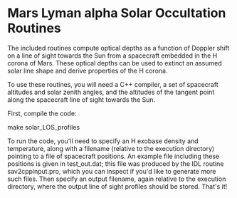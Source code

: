 # Mars Lyman alpha Solar Occultation Routines

The included routines compute optical depths as a function of Doppler shift on a line of sight towards the Sun from a spacecraft embedded in the H corona of Mars. These optical depths can be used to extinct an assumed solar line shape and derive properties of the H corona. 

To use these routines, you will need a C++ compiler, a set of spacecraft altitudes and solar zenith angles, and the altitudes of the tangent point along the spacecraft line of sight towards the Sun. 

First, compile the code:

make solar_LOS_profiles

To run the code, you'll need to specify an H exobase density and temperature, along with a filename (relative to the execution directory) pointing to a file of spacecraft positions. An example file including these positions is given in test_out.dat; this file was produced by the IDL routine sav2cppinput.pro, which you can inspect if you'd like to generate more such files. Then specify an output filename, again relative to the execution directory, where the output line of sight profiles should be stored. That's it!
